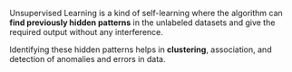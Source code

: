 Unsupervised Learning is a kind of self-learning where the algorithm can **find previously hidden patterns** in the unlabeled datasets and give the required output without any interference.

Identifying these hidden patterns helps in **clustering**, association, and detection of anomalies and errors in data.